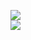 [![](https://img.shields.io/badge/Made%20With-Github%20Spray-lightgrey.svg?style=for-the-badge&logo=github)](https://github.com/Annihil/github-spray#25065)  
[![](https://i.imgur.com/2DrTn0Z.gif)](https://github.com/Annihil/github-spray)